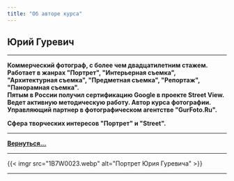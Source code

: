 ```yaml
---
title: "Об авторе курса"
---
```


## Юрий Гуревич
---
**Коммерческий фотограф, с более чем двадцатилетним стажем. Работает в жанрах "Портрет", "Интерьерная съемка", "Архитектурная съемка", "Предметная съемка", "Репортаж", "Панорамная съемка".  
Пятым в России получил сертификацию Google в проекте Street View.  
Ведет активную методическую работу. Автор курса фотографии.   
Управляющий партнер в фотографическом агентстве "GurFoto.Ru".**

**Сфера творческих интересов "Портрет" и "Street".**

---
**[Вернуться...](/)**

---
{{< imgr src="1B7W0023.webp" alt="Портрет Юрия Гуревича" >}}

---
